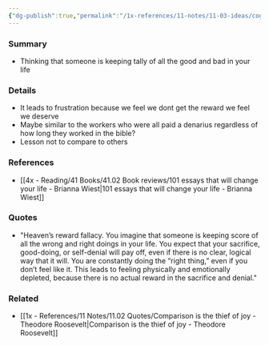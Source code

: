 ```yaml
---
{"dg-publish":true,"permalink":"/1x-references/11-notes/11-03-ideas/cognitive-bias-heavens-reward-fallacy/","title":"Cognitive bias - Heavens reward fallacy","created":"2022-11-14T21:33:34.000+03:00","updated":"2024-02-14T20:18:34.340+03:00"}
---
```



### Summary
- Thinking that someone is keeping tally of all the good and bad in your life

### Details
- It leads to frustration because we feel we dont get the reward we feel we deserve
- Maybe similar to the workers who were all paid a denarius regardless of how long they worked in the bible?
- Lesson not to compare to others

### References
- [[4x - Reading/41 Books/41.02 Book reviews/101 essays that will change your life - Brianna Wiest\|101 essays that will change your life - Brianna Wiest]]

### Quotes
- "Heaven’s reward fallacy. You imagine that someone is keeping score of all the wrong and right doings in your life. You expect that your sacrifice, good-doing, or self-denial will pay off, even if there is no clear, logical way that it will. You are constantly doing the “right thing,” even if you don’t feel like it. This leads to feeling physically and emotionally depleted, because there is no actual reward in the sacrifice and denial."

### Related
- [[1x - References/11 Notes/11.02 Quotes/Comparison is the thief of joy - Theodore Roosevelt\|Comparison is the thief of joy - Theodore Roosevelt]]

